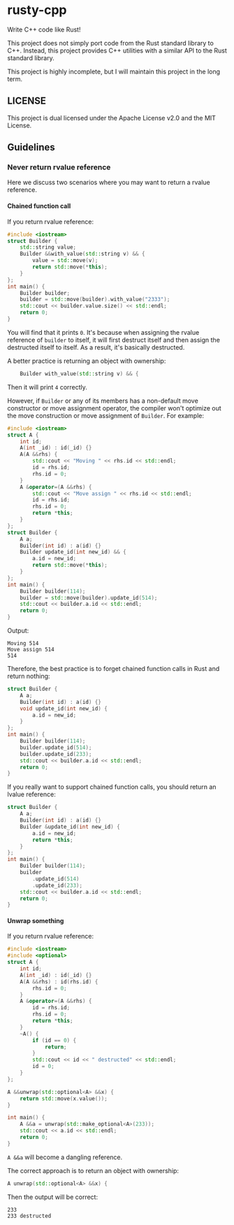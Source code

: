 # rusty-cpp

Write C++ code like Rust!

This project does not simply port code from the Rust standard library to C++. Instead, this project provides C++ utilities with a similar API to the Rust standard library.

This project is highly incomplete, but I will maintain this project in the long term.

## LICENSE

This project is dual licensed under the Apache License v2.0 and the MIT License.

## Guidelines

### Never return rvalue reference

Here we discuss two scenarios where you may want to return a rvalue reference.

#### Chained function call

If you return rvalue reference:

```cpp
#include <iostream>
struct Builder {
	std::string value;
	Builder &&with_value(std::string v) && {
		value = std::move(v);
		return std::move(*this);
	}
};
int main() {
	Builder builder;
	builder = std::move(builder).with_value("2333");
	std::cout << builder.value.size() << std::endl;
	return 0;
}
```

You will find that it prints `0`. It's because when assigning the rvalue reference of `builder` to itself, it will first destruct itself and then assign the destructed itself to itself. As a result, it's basically destructed.

A better practice is returning an object with ownership:

```cpp
	Builder with_value(std::string v) && {
```

Then it will print `4` correctly.

However, if `Builder` or any of its members has a non-default move constructor or move assignment operator, the compiler won't optimize out the move construction or move assignment of `Builder`. For example:

```cpp
#include <iostream>
struct A {
	int id;
	A(int _id) : id(_id) {}
	A(A &&rhs) {
		std::cout << "Moving " << rhs.id << std::endl;
		id = rhs.id;
		rhs.id = 0;
	}
	A &operator=(A &&rhs) {
		std::cout << "Move assign " << rhs.id << std::endl;
		id = rhs.id;
		rhs.id = 0;
		return *this;
	}
};
struct Builder {
	A a;
	Builder(int id) : a(id) {}
	Builder update_id(int new_id) && {
		a.id = new_id;
		return std::move(*this);
	}
};
int main() {
	Builder builder(114);
	builder = std::move(builder).update_id(514);
	std::cout << builder.a.id << std::endl;
	return 0;
}
```

Output:

```text
Moving 514
Move assign 514
514
```

Therefore, the best practice is to forget chained function calls in Rust and return nothing:

```cpp
struct Builder {
	A a;
	Builder(int id) : a(id) {}
	void update_id(int new_id) {
		a.id = new_id;
	}
};
int main() {
	Builder builder(114);
	builder.update_id(514);
	builder.update_id(233);
	std::cout << builder.a.id << std::endl;
	return 0;
}
```

If you really want to support chained function calls, you should return an lvalue reference:

```cpp
struct Builder {
	A a;
	Builder(int id) : a(id) {}
	Builder &update_id(int new_id) {
		a.id = new_id;
		return *this;
	}
};
int main() {
	Builder builder(114);
	builder
		.update_id(514)
		.update_id(233);
	std::cout << builder.a.id << std::endl;
	return 0;
}
```

#### Unwrap something

If you return rvalue reference:

```cpp
#include <iostream>
#include <optional>
struct A {
	int id;
	A(int _id) : id(_id) {}
	A(A &&rhs) : id(rhs.id) {
		rhs.id = 0;
	}
	A &operator=(A &&rhs) {
		id = rhs.id;
		rhs.id = 0;
		return *this;
	}
	~A() {
		if (id == 0) {
			return;
		}
		std::cout << id << " destructed" << std::endl;
		id = 0;
	}
};

A &&unwrap(std::optional<A> &&x) {
	return std::move(x.value());
}

int main() {
	A &&a = unwrap(std::make_optional<A>(233));
	std::cout << a.id << std::endl;
	return 0;
}
```

`A &&a` will become a dangling reference.

The correct approach is to return an object with ownership:

```cpp
A unwrap(std::optional<A> &&x) {
```

Then the output will be correct:

```text
233
233 destructed
```
